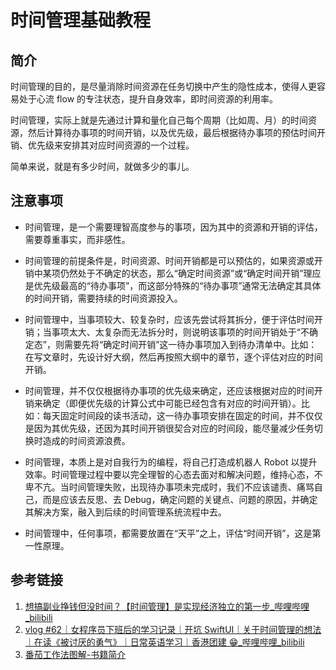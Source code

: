 # 时间管理基础教程

## 简介

时间管理的目的，是尽量消除时间资源在任务切换中产生的隐性成本，使得人更容易处于心流 flow 的专注状态，提升自身效率，即时间资源的利用率。

时间管理，实际上就是先通过计算和量化自己每个周期（比如周、月）的时间资源，然后计算待办事项的时间开销，以及优先级，最后根据待办事项的预估时间开销、优先级来安排其对应时间资源的一个过程。

简单来说，就是有多少时间，就做多少的事儿。

## 注意事项

- 时间管理，是一个需要理智高度参与的事项，因为其中的资源和开销的评估，需要尊重事实，而非感性。

- 时间管理的前提条件是，时间资源、时间开销都是可以预估的，如果资源或开销中某项仍然处于不确定的状态，那么“确定时间资源”或“确定时间开销”理应是优先级最高的“待办事项”，而这部分特殊的“待办事项”通常无法确定其具体的时间开销，需要持续的时间资源投入。

- 时间管理中，当事项较大、较复杂时，应该先尝试将其拆分，便于评估时间开销；当事项太大、太复杂而无法拆分时，则说明该事项的时间开销处于“不确定态”，则需要先将“确定时间开销”这一待办事项加入到待办清单中。比如：在写文章时，先设计好大纲，然后再按照大纲中的章节，逐个评估对应的时间开销。

- 时间管理，并不仅仅根据待办事项的优先级来确定，还应该根据对应的时间开销来确定（即便优先级的计算公式中可能已经包含有对应的时间开销）。比如：每天固定时间段的读书活动，这一待办事项安排在固定的时间，并不仅仅是因为其优先级，还因为其时间开销很契合对应的时间段，能尽量减少任务切换时造成的时间资源浪费。

- 时间管理，本质上是对自我行为的编程，将自己打造成机器人 Robot 以提升效率。时间管理过程中要以完全理智的心态去面对和解决问题，维持心态，不卑不亢。当时间管理失败，出现待办事项未完成时，我们不应该谴责、痛骂自己，而是应该去反思、去 Debug，确定问题的关键点、问题的原因，并确定其解决方案，融入到后续的时间管理系统流程中去。

 - 时间管理中，任何事项，都需要放置在“天平”之上，评估“时间开销”，这是第一性原理。

## 参考链接

1. [想搞副业挣钱但没时间？【时间管理】是实现经济独立的第一步\_哔哩哔哩\_bilibili](https://www.bilibili.com/video/BV17E421w7D9)
2. [vlog #62｜女程序员下班后的学习记录｜开坑 SwiftUI｜关于时间管理的想法｜在读《被讨厌的勇气》｜日常英语学习｜香港团建 😁\_哔哩哔哩\_bilibili](https://www.bilibili.com/video/BV1nE421N77f)
3. [番茄工作法图解-书籍简介](learning/reading/《番茄工作法图解》/番茄工作法图解-书籍简介.md)